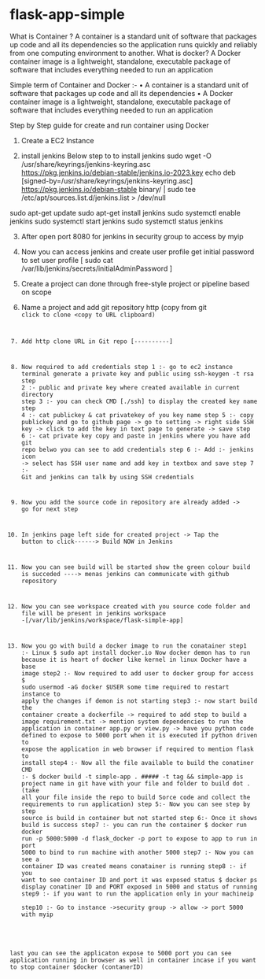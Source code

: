 # flask-app-simple
What is Container ?
A container is a standard unit of software that packages up code and all its dependencies so the application runs quickly and reliably from one computing environment to another.
What is docker?
 A Docker container image is a lightweight, standalone, executable package of software that includes everything needed to run an application


Simple term of Container and Docker :- 
    • A container is a standard unit of software that packages up code and all its dependencies
    • A Docker container image is a lightweight, standalone, executable package of software that includes everything needed to run an application


Step by Step guide for create and run container using Docker 

 
1. Create a EC2 Instance 

2. install jenkins 
Below step to to install jenkins
sudo wget -O /usr/share/keyrings/jenkins-keyring.asc \
  https://pkg.jenkins.io/debian-stable/jenkins.io-2023.key
echo deb [signed-by=/usr/share/keyrings/jenkins-keyring.asc] \
  https://pkg.jenkins.io/debian-stable binary/ | sudo tee \
  /etc/apt/sources.list.d/jenkins.list > /dev/null

sudo apt-get update
sudo apt-get install jenkins
sudo systemctl enable jenkins
sudo systemctl start jenkins
sudo systemctl status jenkins

3. After open port 8080 for jenkins in security group to access by myip
4. Now you can access jenkins and create user profile
    get initial password to set user profile  [ sudo cat /var/lib/jenkins/secrets/initialAdminPassword ]   
4. Create a project can done through free-style project or pipeline based on scope 
5. Name a project and add git repository http (copy from git <code> click to clone <copy to URL clipboard)
6. Add http clone URL in Git repo [----------]
7. Now required to add credentials 
   step 1 :- go to ec2 instance terminal generate a private key and public using ssh-keygen -t rsa
   step 2 :- public and private key where created available in current directory
   step 3 :- you can check CMD [./ssh]  to display the created key name
   step 4 :- cat publickey & cat privatekey of you key name 
   step 5 :- copy publickey and go to github page -> go to setting -> right side SSH key -> click to add the key in text page to generate -> save
   step 6 :- cat private key copy and paste in jenkins where you have add git repo belwo you can see to add credentials 
   step 6 :- Add :- jenkins icon -> select has SSH user name and add key in textbox and save 
   step 7 :- Git and jenkins can talk by using SSH credentials
8. Now you add the source code in repository are already added -> go for next step
9. In jenkins page left side for created project -> Tap the button to click------> Build NOW in Jenkins 
10. Now you can see build will be started show the green colour build is succeded ----> menas jenkins can communicate with github repository 
11. Now you can see workspace created with you source code folder and file will be present in jenkins workspace -[/var/lib/jenkins/workspace/flask-simple-app]

12. Now you go with build a docker image to run the conatainer 
     step1 :- Linux 
               $ sudo apt install docker.io
                Now docker demon has to run because it is heart of docker like kernel in linux
                Docker have a base image 
   step2 :- Now required to add user to docker group for access
              $ sudo usermod -aG docker $USER
        some time required to restart instance to apply the changes if demon is not starting
   step3 :- now start build the container 
         create a dockerfile -> required to add step to build a image 
         requirement.txt -> mention system dependencies to run the application in container
          app.py or view.py -> have you python code defined to expose to 5000 port when it is executed
          if python driven to expose the application in web browser if required to mention flask to install 
   step4 :- Now all the file available to build the conatiner
           CMD :- $ docker build -t simple-app .          ##### -t tag  && simple-app is project name in git have with your file and folder to build 
dot . (take all your file inside the repo to build Sorce code and collect the requirements to run application)
  step 5:- Now you can see step by step source is build in container but not started
  step 6:- Once it shows build is success
  step7 :- you can run the container      $ docker run docker run -p 5000:5000 -d flask_docker       -p port to expose to app to run in port 5000 to bind to run machine with another 5000
   step7 :- Now you can see a container ID was created means conatainer is running 
   step8 :- if you want to see container ID and port it was exposed status
         $ docker ps 
display conatiner ID and PORT exposed in 5000 and status of running
   step9 :- if you want to run the application only in your machineip   
   step10 :- Go to instance ->security group -> allow -> port 5000 with myip

last you can see the applicaton expose to 5000 port you can see application running in browser as well in container
    incase if you want to stop container 
       $docker (contanerID)




